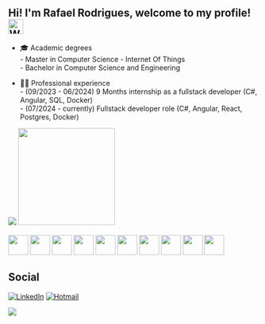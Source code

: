 ## Hi! I'm Rafael Rodrigues, welcome to my profile! <img src="https://raw.githubusercontent.com/Tarikul-Islam-Anik/Animated-Fluent-Emojis/master/Emojis/Hand%20gestures/Waving%20Hand.png" alt="Waving Hand" width="30" height="30" />

- 🎓 Academic degrees <br/>
      - Master in Computer Science - Internet Of Things <br/>
      - Bachelor in Computer Science and Engineering

- 👨‍💻 Professional experience <br/>
      - (09/2023 - 06/2024) 9 Months internship as a fullstack developer (C#, Angular, SQL, Docker) <br/>
      - (07/2024 - currently) Fullstack developer role (C#, Angular, React, Postgres, Docker)

<div>
  <a style="text-align: center">
    <img src="https://github-readme-stats.vercel.app/api/?username=RafaR01&show_icons=true&theme=dark&include_all_commits=true"/>
    <img height="195px" src="https://github-readme-stats.vercel.app/api/top-langs/?username=RafaR01&layout=donut&show_icons=true&theme=dark&include_all_commits=true&count_private=true"/>
  </a>
</div>
<br/>
<div>
  <a>
    <img height="40px" src="https://cdn.jsdelivr.net/gh/devicons/devicon/icons/kotlin/kotlin-original.svg" />
    <img height="40px" src="https://cdn.jsdelivr.net/gh/devicons/devicon/icons/dotnetcore/dotnetcore-original.svg" />
    <img height="40px" src="https://cdn.jsdelivr.net/gh/devicons/devicon/icons/csharp/csharp-plain.svg" />
    <img height="40px" src="https://cdn.jsdelivr.net/gh/devicons/devicon/icons/python/python-original.svg" />
    <img height="40px" src="https://cdn.jsdelivr.net/gh/devicons/devicon/icons/java/java-original.svg" />
    <img height="40px" src="https://cdn.jsdelivr.net/gh/devicons/devicon/icons/html5/html5-original.svg" />
    <img height="40px" src="https://cdn.jsdelivr.net/gh/devicons/devicon/icons/css3/css3-original.svg" />
    <img height="40px" src="https://cdn.jsdelivr.net/gh/devicons/devicon/icons/javascript/javascript-original.svg" />
    <img height="40px" src="https://cdn.jsdelivr.net/gh/devicons/devicon/icons/react/react-original.svg" />
    <img height="40px" src="https://cdn.jsdelivr.net/gh/devicons/devicon/icons/ruby/ruby-original.svg" />
  </a>
</div>

## Social

[![LinkedIn](https://img.shields.io/badge/LinkedIn-0077B5?style=for-the-badge&logo=linkedin&logoColor=white)](https://www.linkedin.com/in/-rafaelrodrigues-/)
[![Hotmail](https://img.shields.io/badge/Microsoft_Outlook-0078D4?style=for-the-badge&logo=microsoft-outlook&logoColor=white)](mailto:rafaelaarodrigues2001@hotmail.com)

<div>
  <img src="https://user-images.githubusercontent.com/74038190/242390524-0c7eb6ed-663b-4ce4-bfbd-18239a38ba1b.gif" />
</div>
